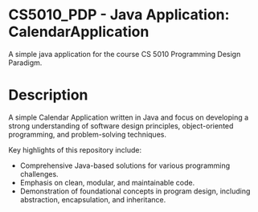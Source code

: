 # CS5010_PDP - Java Application: CalendarApplication
A simple java application for the course CS 5010 Programming Design Paradigm.

# Description
A simple Calendar Application written in Java and focus on developing a strong understanding of software design principles, object-oriented programming, and problem-solving techniques.

Key highlights of this repository include:
- Comprehensive Java-based solutions for various programming challenges.
- Emphasis on clean, modular, and maintainable code.
- Demonstration of foundational concepts in program design, including abstraction, encapsulation, and inheritance.
